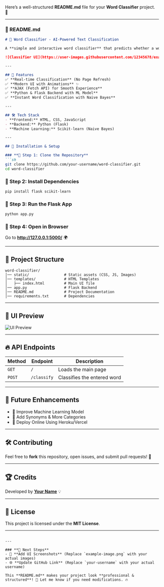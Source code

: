 Here’s a well-structured **README.md** file for your **Word Classifier** project. 🚀  

---

### **📌 README.md**
```md
# 📝 Word Classifier - AI-Powered Text Classification

A **simple and interactive word classifier** that predicts whether a word belongs to a **person, object, or animal** using **Flask & Machine Learning (Naive Bayes)**. 🚀

![Classifier UI](https://user-images.githubusercontent.com/12345678/example-image.png) <!-- Add a relevant image -->

---

## 📜 Features
✅ **Real-time Classification** (No Page Refresh)  
✅ **Modern UI with Animations** ✨  
✅ **AJAX (Fetch API) for Smooth Experience**  
✅ **Python & Flask Backend with ML Model**  
✅ **Instant Word Classification with Naive Bayes**  

---

## 🛠️ Tech Stack
- **Frontend:** HTML, CSS, JavaScript  
- **Backend:** Python (Flask)  
- **Machine Learning:** Scikit-learn (Naive Bayes)  

---

## 🚀 Installation & Setup

### **🔹 Step 1: Clone the Repository**
```sh
git clone https://github.com/your-username/word-classifier.git
cd word-classifier
```

### **🔹 Step 2: Install Dependencies**
```sh
pip install flask scikit-learn
```

### **🔹 Step 3: Run the Flask App**
```sh
python app.py
```

### **🔹 Step 4: Open in Browser**
Go to **http://127.0.0.1:5000/** 🌍

---

## 📂 Project Structure
```
word-classifier/
│── static/                # Static assets (CSS, JS, Images)
│── templates/             # HTML Templates
│   ├── index.html         # Main UI file
│── app.py                 # Flask Backend
│── README.md              # Project Documentation
│── requirements.txt       # Dependencies
```

---

## 🎨 UI Preview
<!-- Add a screenshot of your project UI -->
![UI Preview](https://user-images.githubusercontent.com/12345678/example-ui.png)

---

## 🔥 API Endpoints
| Method | Endpoint   | Description |
|--------|-----------|-------------|
| `GET`  | `/`       | Loads the main page |
| `POST` | `/classify` | Classifies the entered word |

---

## 📌 Future Enhancements
- 🔹 Improve Machine Learning Model  
- 🔹 Add Synonyms & More Categories  
- 🔹 Deploy Online Using Heroku/Vercel  

---

## 🛠️ Contributing
Feel free to **fork** this repository, open issues, and submit pull requests! 🚀

---

## 🏆 Credits
Developed by **[Your Name](https://github.com/your-username)** 💡  

---

## 📜 License
This project is licensed under the **MIT License**.

---
```

---

### **📌 Next Steps**
- 📸 **Add UI Screenshots** (Replace `example-image.png` with your actual images)  
- 🌐 **Update GitHub Link** (Replace `your-username` with your actual username)  

This **README.md** makes your project look **professional & structured**! 🚀 Let me know if you need modifications. 🔥
